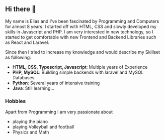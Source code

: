 ## Hi there 👋

My name is Elias and I've been fascinated by Programming and Computers for almost 8 years. I started off with HTML, CSS and slowly developed my skills in Javascript and PHP.
I am very interested in new technology, so I started to get comfortable with new Frontend and Backend Libraries such as React and Laravel.

Since then I tried to increase my knowledge and would describe my Skillset as following:

- **HTML, CSS, Typescript, Javascript**: Multiple years of Experience
- **PHP, MySQL**: Building simple backends with laravel and MySQL Databases
- **Python**: Several years of intensive training
- **Java**: Still learning...

### Hobbies
Apart from Programming I am very passionate about
- playing the piano
- playing Volleyball and football
- Physics and Math
<!--
**Eli1705/eli1705** is a ✨ _special_ ✨ repository because its `README.md` (this file) appears on your GitHub profile.

Here are some ideas to get you started:

- 🔭 I’m currently working on ...
- 🌱 I’m currently learning ...
- 👯 I’m looking to collaborate on ...
- 🤔 I’m looking for help with ...
- 💬 Ask me about ...
- 📫 How to reach me: ...
- 😄 Pronouns: ...
- ⚡ Fun fact: ...
-->
